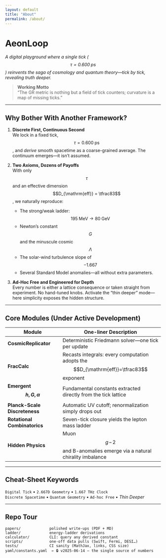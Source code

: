 ```yaml
---
layout: default
title: "About"
permalink: /about/
---
```


# **AeonLoop**

*A digital playground where a single tick ($$\tau = 0.600\;\text{ps}$$) reinvents the saga of cosmology and quantum theory—tick by tick, revealing truth deeper.*

> **Working Motto**  
> “The GR metric is nothing but a field of tick counters; curvature is a map of missing ticks.”

---

## Why Bother With Another Framework?

1. **Discrete First, Continuous Second**  
   We lock in a fixed tick, $$\tau = 0.600\;\text{ps}$$, and *derive* smooth spacetime as a coarse-grained average. The continuum emerges—it isn’t assumed.

2. **Two Axioms, Dozens of Payoffs**  
   With only $$\tau$$ and an effective dimension $$D_{\mathrm{eff}} = \tfrac83$$, we naturally reproduce:  
   - The strong/weak ladder: $$195\;\text{MeV} \to 80\;\text{GeV}$$  
   - Newton’s constant $$G$$ and the minuscule cosmic $$\Lambda$$  
   - The solar-wind turbulence slope of $$-1.667$$  
   - Several Standard Model anomalies—all without extra parameters.

3. **Ad-Hoc Free and Engineered for Depth**  
   Every number is either a lattice consequence or taken straight from experiment. No hand-tuned knobs. Activate the “thin deeper” mode—here simplicity exposes the hidden structure.

---

## Core Modules (Under Active Development)

| Module                        | One-liner Description                                                               |
|-------------------------------|-------------------------------------------------------------------------------------|
| **CosmicReplicator**          | Deterministic Friedmann solver—one tick per update                                  |
| **FracCalc**                  | Recasts integrals: every computation adopts the $$D_{\mathrm{eff}}=\tfrac83$$ exponent |
| **Emergent $$h, G, \alpha$$** | Fundamental constants extracted directly from the tick lattice                      |
| **Planck-Scale Discreteness** | Automatic UV cutoff; renormalization simply drops out                              |
| **Rotational Combinatorics**  | Seven-tick closure yields the lepton mass ladder                                    |
| **Hidden Physics**            | Muon $$g\!-\!2$$ and B-anomalies emerge via a natural chirality imbalance           |

---

## Cheat-Sheet Keywords

`Digital Tick` • `2.667D Geometry` • `1.667 THz Clock`  
`Discrete Spacetime` • `Quantum Geometry` • `Ad-hoc Free` • *Thin Deeper*

---

## Repo Tour

```text
papers/             polished write-ups (PDF + MD)
ladder/             energy-ladder derivations
calculator/         CLI: query any derived constant
scripts/            one-off data pulls (Swift, Fermi, DESI…)
tests/              CI sanity (MathJax, links, CSS size)
yaml/constants.yaml  ← 🔒 v2025-06-14 — the single source of numbers